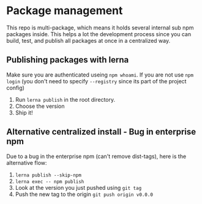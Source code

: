 # Package management
This repo is multi-package, which means it holds several internal sub npm packages inside.
This helps a lot the development process since you can build, test, and publish all packages at once in a centralized way.

## Publishing packages with lerna

Make sure you are authenticated useing `npm whoami`. 
If you are not use `npm login` (you don't need to specify `--registry` since its part of the project config)
 
1. Run `lerna publish` in the root directory.
2. Choose the version
3. Ship it!

## Alternative centralized install  - Bug in enterprise npm

Due to a bug in the enterprise npm (can't remove dist-tags), here is the alternative flow:

1. `lerna publish --skip-npm`
2. `lerna exec -- npm publish`
3. Look at the version you just pushed using `git tag`
3. Push the new tag to the origin `git push origin v0.0.0` 


